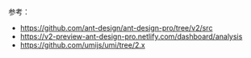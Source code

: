 参考：  
- https://github.com/ant-design/ant-design-pro/tree/v2/src  
- https://v2-preview-ant-design-pro.netlify.com/dashboard/analysis  
- https://github.com/umijs/umi/tree/2.x  
